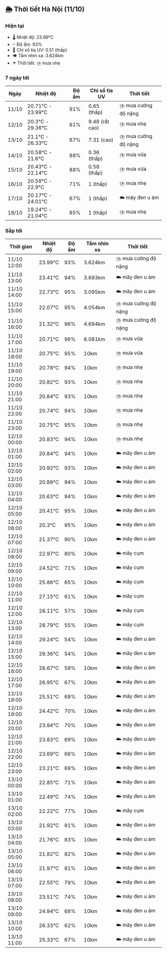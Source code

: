 ## 🌦️ Thời tiết Hà Nội (11/10)

### Hiện tại

- 🌡️ Nhiệt độ: 23.99℃
- 💦 Độ ẩm: 93%
- 🌟 Chỉ số tia UV: 0.51 (thấp)
- 👁️ Tầm nhìn xa: 3.624km
- ☂️ Thời tiết: ⛈️ mưa nhẹ

### 7 ngày tới

| Ngày | Nhiệt độ | Độ ẩm | Chỉ số tia UV | Thời tiết |
| --- | --- | --- | --- | --- |
| 11/10 | 20.71℃ - 23.99℃ | 91% | 0.65 (thấp) | ⛈️ mưa cường độ nặng |
| 12/10 | 20.3℃ - 29.36℃ | 61% | 9.48 (rất cao) | ⛈️ mưa nhẹ |
| 13/10 | 21.1℃ - 26.33℃ | 67% | 7.31 (cao) | ⛈️ mưa cường độ nặng |
| 14/10 | 20.58℃ - 21.6℃ | 88% | 0.36 (thấp) | ⛈️ mưa vừa |
| 15/10 | 20.43℃ - 22.14℃ | 88% | 0.58 (thấp) | ⛈️ mưa vừa |
| 16/10 | 20.58℃ - 22.9℃ | 71% | 1 (thấp) | ⛈️ mưa nhẹ |
| 17/10 | 20.17℃ - 24.01℃ | 67% | 1 (thấp) | ☁️ mây đen u ám |
| 18/10 | 19.24℃ - 21.04℃ | 65% | 1 (thấp) | ⛈️ mưa nhẹ |

### Sắp tới

| Thời gian | Nhiệt độ | Độ ẩm | Tầm nhìn xa | Thời tiết |
| --- | --- | --- | --- | --- |
| 11/10 12:00 | 23.99℃ | 93% | 3.624km | ⛈️ mưa cường độ nặng |
| 11/10 13:00 | 23.41℃ | 94% | 3.693km | ☁️ mây đen u ám |
| 11/10 14:00 | 22.73℃ | 95% | 3.095km | ☁️ mây đen u ám |
| 11/10 15:00 | 22.07℃ | 95% | 4.054km | ⛈️ mưa cường độ nặng |
| 11/10 16:00 | 21.32℃ | 96% | 4.694km | ⛈️ mưa cường độ nặng |
| 11/10 17:00 | 20.71℃ | 96% | 8.081km | ⛈️ mưa vừa |
| 11/10 18:00 | 20.75℃ | 95% | 10km | ⛈️ mưa vừa |
| 11/10 19:00 | 20.78℃ | 94% | 10km | ⛈️ mưa nhẹ |
| 11/10 20:00 | 20.82℃ | 93% | 10km | ⛈️ mưa nhẹ |
| 11/10 21:00 | 20.84℃ | 93% | 10km | ⛈️ mưa nhẹ |
| 11/10 22:00 | 20.74℃ | 94% | 10km | ⛈️ mưa nhẹ |
| 11/10 23:00 | 20.75℃ | 95% | 10km | ⛈️ mưa nhẹ |
| 12/10 00:00 | 20.83℃ | 94% | 10km | ⛈️ mưa nhẹ |
| 12/10 01:00 | 20.84℃ | 94% | 10km | ☁️ mây đen u ám |
| 12/10 02:00 | 20.92℃ | 93% | 10km | ☁️ mây đen u ám |
| 12/10 03:00 | 20.89℃ | 94% | 10km | ☁️ mây đen u ám |
| 12/10 04:00 | 20.63℃ | 94% | 10km | ☁️ mây đen u ám |
| 12/10 05:00 | 20.41℃ | 95% | 10km | ☁️ mây đen u ám |
| 12/10 06:00 | 20.3℃ | 95% | 10km | ☁️ mây đen u ám |
| 12/10 07:00 | 21.37℃ | 90% | 10km | ☁️ mây đen u ám |
| 12/10 08:00 | 22.97℃ | 80% | 10km | ☁️ mây cụm |
| 12/10 09:00 | 24.52℃ | 71% | 10km | ☁️ mây cụm |
| 12/10 10:00 | 25.86℃ | 65% | 10km | ☁️ mây cụm |
| 12/10 11:00 | 27.15℃ | 61% | 10km | ☁️ mây cụm |
| 12/10 12:00 | 28.11℃ | 57% | 10km | ☁️ mây cụm |
| 12/10 13:00 | 28.79℃ | 55% | 10km | ☁️ mây cụm |
| 12/10 14:00 | 29.24℃ | 54% | 10km | ☁️ mây đen u ám |
| 12/10 15:00 | 29.36℃ | 54% | 10km | ☁️ mây đen u ám |
| 12/10 16:00 | 28.67℃ | 59% | 10km | ☁️ mây đen u ám |
| 12/10 17:00 | 26.95℃ | 67% | 10km | ☁️ mây đen u ám |
| 12/10 18:00 | 25.51℃ | 69% | 10km | ☁️ mây đen u ám |
| 12/10 19:00 | 24.42℃ | 70% | 10km | ☁️ mây đen u ám |
| 12/10 20:00 | 23.94℃ | 70% | 10km | ☁️ mây đen u ám |
| 12/10 21:00 | 23.83℃ | 69% | 10km | ☁️ mây đen u ám |
| 12/10 22:00 | 23.69℃ | 66% | 10km | ☁️ mây đen u ám |
| 12/10 23:00 | 23.21℃ | 69% | 10km | ☁️ mây đen u ám |
| 13/10 00:00 | 22.85℃ | 71% | 10km | ☁️ mây đen u ám |
| 13/10 01:00 | 22.49℃ | 74% | 10km | ☁️ mây đen u ám |
| 13/10 02:00 | 22.22℃ | 77% | 10km | ☁️ mây cụm |
| 13/10 03:00 | 21.92℃ | 81% | 10km | ☁️ mây đen u ám |
| 13/10 04:00 | 21.76℃ | 83% | 10km | ☁️ mây đen u ám |
| 13/10 05:00 | 21.82℃ | 82% | 10km | ☁️ mây đen u ám |
| 13/10 06:00 | 21.97℃ | 81% | 10km | ☁️ mây đen u ám |
| 13/10 07:00 | 22.55℃ | 79% | 10km | ☁️ mây đen u ám |
| 13/10 08:00 | 23.51℃ | 74% | 10km | ☁️ mây đen u ám |
| 13/10 09:00 | 24.94℃ | 68% | 10km | ☁️ mây đen u ám |
| 13/10 10:00 | 26.33℃ | 62% | 10km | ☁️ mây đen u ám |
| 13/10 11:00 | 25.33℃ | 67% | 10km | ☁️ mây đen u ám |
